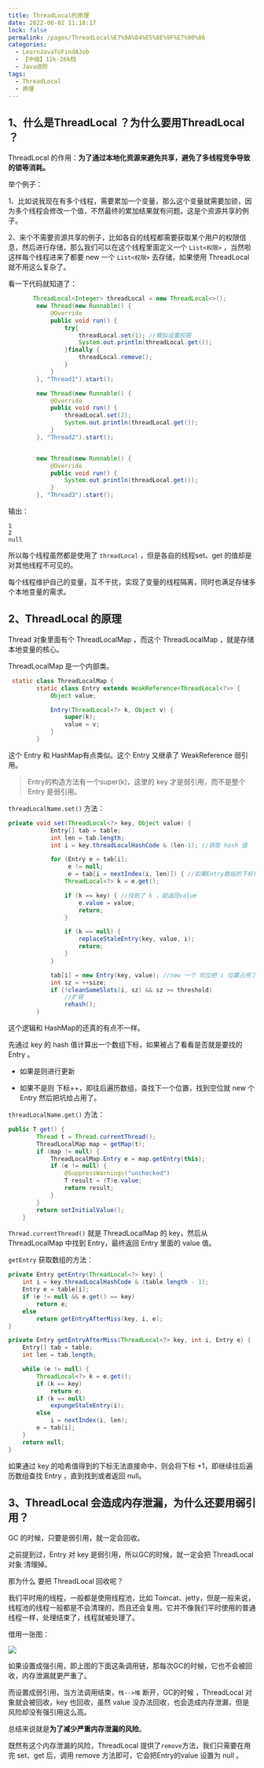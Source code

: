 ```yaml
---
title: ThreadLocal的原理
date: 2022-06-02 11:18:17
lock: false
permalink: /pages/ThreadLocal%E7%9A%84%E5%8E%9F%E7%90%86
categories: 
  - LearnJavaToFindAJob
  - 【中级】12k-26k档
  - Java进阶
tags: 
  - ThreadLocal
  - 原理
---
```

## 1、什么是ThreadLocal ？为什么要用ThreadLocal ？

ThreadLocal 的作用：**为了通过本地化资源来避免共享，避免了多线程竞争导致的锁等消耗。**



举个例子：

1、比如说我现在有多个线程，需要累加一个变量，那么这个变量就需要加锁，因为多个线程会修改一个值，不然最终的累加结果就有问题。这是个资源共享的例子。

2、来个不需要资源共享的例子，比如各自的线程都需要获取某个用户的权限信息，然后进行存储，那么我们可以在这个线程里面定义一个 `List<权限>` ，当然啦这样每个线程进来了都要 new 一个 `List<权限>` 去存储，如果使用 ThreadLocal  就不用这么复杂了。

看一下代码就知道了：

```java
	   ThreadLocal<Integer> threadLocal = new ThreadLocal<>();
        new Thread(new Runnable() {
            @Override
            public void run() {
                try{
                    threadLocal.set(1); //模拟设置权限
                    System.out.println(threadLocal.get());
                }finally {
                    threadLocal.remove();
                }
            }
        }, "Thread1").start();

        new Thread(new Runnable() {
            @Override
            public void run() {
                threadLocal.set(2);
                System.out.println(threadLocal.get());
            }
        }, "Thread2").start();


        new Thread(new Runnable() {
            @Override
            public void run() {
                System.out.println(threadLocal.get());
            }
        }, "Thread3").start();
```

输出：

```
1
2
null
```

所以每个线程虽然都是使用了 `threadLocal` ，但是各自的线程set、get 的值却是对其他线程不可见的。

每个线程维护自己的变量，互不干扰，实现了变量的线程隔离，同时也满足存储多个本地变量的需求。



## 2、ThreadLocal 的原理

Thread 对象里面有个 ThreadLocalMap ，而这个 ThreadLocalMap ，就是存储本地变量的核心。

ThreadLocalMap 是一个内部类。

```java
 static class ThreadLocalMap {
        static class Entry extends WeakReference<ThreadLocal<?>> {
            Object value;

            Entry(ThreadLocal<?> k, Object v) {
                super(k);
                value = v;
            }
        }
```

这个 Entry  和 HashMap有点类似。这个 Entry 又继承了 WeakReference 弱引用。

> Entry的构造方法有一个super(k)，这里的  key 才是弱引用，而不是整个 Entry 是弱引用。

`threadLocalName.set()` 方法：

```java
private void set(ThreadLocal<?> key, Object value) {
            Entry[] tab = table;
            int len = tab.length;
            int i = key.threadLocalHashCode & (len-1); //获取 hash 值

            for (Entry e = tab[i];
                 e != null;
                 e = tab[i = nextIndex(i, len)]) { //如果Entry数组的下标位置不为空，就返回，如果为空，就下一个
                ThreadLocal<?> k = e.get();

                if (k == key) { //找到了 k ，就返回value
                    e.value = value;
                    return;
                }

                if (k == null) {
                    replaceStaleEntry(key, value, i);
                    return;
                }
            }

            tab[i] = new Entry(key, value); //new 一个 坑位把 i 位置占用了
            int sz = ++size;
            if (!cleanSomeSlots(i, sz) && sz >= threshold)
                //扩容
                rehash();
        }
```

这个逻辑和 HashMap的还真的有点不一样。

先通过 key 的 hash 值计算出一个数组下标，如果被占了看看是否就是要找的 Entry 。

- 如果是则进行更新

- 如果不是则 下标++，即往后遍历数组，查找下一个位置，找到空位就 new 个 Entry 然后把坑给占用了。

`threadLocalName.get()` 方法：

```java
public T get() {
        Thread t = Thread.currentThread();
        ThreadLocalMap map = getMap(t);
        if (map != null) {
            ThreadLocalMap.Entry e = map.getEntry(this);
            if (e != null) {
                @SuppressWarnings("unchecked")
                T result = (T)e.value;
                return result;
            }
        }
        return setInitialValue();
    }
```

 `Thread.currentThread()` 就是 ThreadLocalMap 的 key，然后从ThreadLocalMap 中找到 Entry，最终返回 Entry 里面的 value 值。

`getEntry` 获取数组的方法：

```java
private Entry getEntry(ThreadLocal<?> key) {
    int i = key.threadLocalHashCode & (table.length - 1);
    Entry e = table[i];
    if (e != null && e.get() == key)
        return e;
    else
        return getEntryAfterMiss(key, i, e);
}

private Entry getEntryAfterMiss(ThreadLocal<?> key, int i, Entry e) {
    Entry[] tab = table;
    int len = tab.length;

    while (e != null) {
        ThreadLocal<?> k = e.get();
        if (k == key)
            return e;
        if (k == null)
            expungeStaleEntry(i);
        else
            i = nextIndex(i, len);
        e = tab[i];
    }
    return null;
}
```

如果通过 key 的哈希值得到的下标无法直接命中，则会将下标 +1，即继续往后遍历数组查找 Entry ，直到找到或者返回 null。



## 3、ThreadLocal 会造成内存泄漏，为什么还要用弱引用？

GC 的时候，只要是弱引用，就一定会回收。

之前提到过，Entry 对 key 是弱引用，所以GC的时候，就一定会把 ThreadLocal 对象 清理掉。

那为什么 要把 ThreadLocal 回收呢？

我们平时用的线程，一般都是使用线程池，比如 Tomcat、jetty，但是一般来说，线程池的线程一般都是不会清理的，而且还会复用。它并不像我们平时使用的普通线程一样，处理结束了，线程就被处理了。



借用一张图：

![](https://cdn.jsdelivr.net/gh/DogerRain/image@main/img-202109/image-20210906113155324.png)

如果设置成强引用，即上图的下面这条调用链，那每次GC的时候，它也不会被回收，内存泄漏就更严重了。

而设置成弱引用，当方法调用结束，`栈-->堆` 断开，GC的时候 ，ThreadLocal 对象就会被回收，key 也回收，虽然 value 没办法回收，也会造成内存泄漏，但是风险却没有强引用这么高。



总结来说就是**为了减少严重内存泄漏的风险**。

既然有这个内存泄漏的风险，ThreadLocal 提供了`remove`方法，我们只需要在用完 set、get 后，调用 remove 方法即可，它会把Entry的value 设置为 null 。



